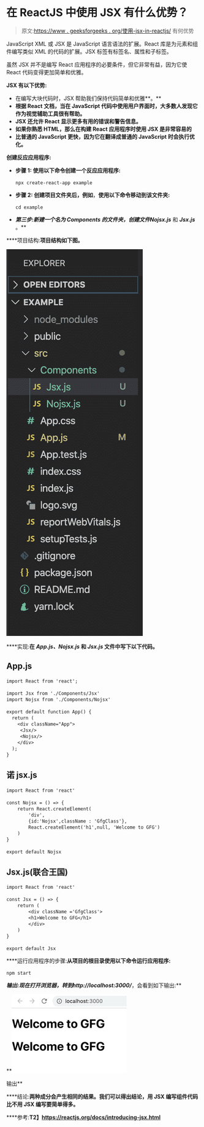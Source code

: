 # 在 ReactJS 中使用 JSX 有什么优势？

> 原文:[https://www . geeksforgeeks . org/使用-jsx-in-reactjs/](https://www.geeksforgeeks.org/what-are-the-advantages-of-using-jsx-in-reactjs/) 有何优势

JavaScript XML 或 JSX 是 JavaScript 语言语法的扩展。React 库是为元素和组件编写类似 XML 的代码的扩展。JSX 标签有标签名、属性和子标签。

虽然 JSX 并不是编写 React 应用程序的必要条件，但它非常有益，因为它使 React 代码变得更加简单和优雅。

**JSX 有以下优势:**

*   在编写大块代码时，JSX 帮助我们保持代码简单和优雅**。**
*   **根据 React 文档，当在 JavaScript 代码中使用用户界面时，大多数人发现它作为视觉辅助工具很有帮助。**
*   **JSX 还允许 React 显示更多有用的错误和警告信息。**
*   **如果你熟悉 HTML，那么在构建 React 应用程序时使用 JSX 是非常容易的**
*   **比普通的 JavaScript 更快，因为它在翻译成普通的 JavaScript 时会执行优化。**

****创建反应应用程序:****

*   ****步骤 1:** 使用以下命令创建一个反应应用程序:**

    ```
    npx create-react-app example
    ```

*   ****步骤 2:** 创建项目文件夹后，例如**，**使用以下命令移动到该文件夹:**

    ```
    cd example
    ```

*   ****第三步:**新建一个名为 Components 的文件夹，创建文件***Nojsx.js*** 和 ***Jsx.js*** 。**

****项目结构:**项目结构如下图。**

**![](img/fa1e979f78c6baa3235ca4d0ab26a50e.png)**

****实现:**在 *App.js、Nojsx.js* 和 *Jsx.js* 文件中写下以下代码。**

## **App.js**

```
import React from 'react';

import Jsx from './Components/Jsx' 
import Nojsx from './Components/Nojsx' 

export default function App() {
  return (
    <div className="App">
     <Jsx/>
     <Nojsx/>
    </div>
  );
}
```

## **诺 jsx.js**

```
import React from 'react'

const Nojsx = () => {
    return React.createElement(
        'div',
        {id:'Nojsx',className : 'GfgClass'},
        React.createElement('h1',null, 'Welcome to GFG')
    )
}

export default Nojsx
```

## **Jsx.js(联合王国)**

```
import React from 'react'

const Jsx = () => {
    return (
        <div className ='GfgClass'>
        <h1>Welcome to GFG</h1>
        </div>
    )
} 

export default Jsx
```

****运行应用程序的步骤:**从项目的根目录使用以下命令运行应用程序:**

```
npm start
```

****输出:**现在打开浏览器，转到***http://localhost:3000/***，会看到如下输出:**

**![](img/cd012eb8f465eb2126d88f14c0f2f47d.png)

输出** 

****结论:**两种成分会产生相同的结果。我们可以得出结论，用 JSX 编写组件代码比不用 JSX 编写要简单得多。**

****参考:**T2】https://reactjs.org/docs/introducing-jsx.html**